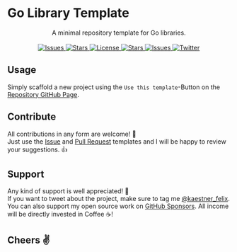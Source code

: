 # Go Library Template

<p align="center">
    <span>A minimal repository template for Go libraries.</span>
    <br><br>
    <a href="https://github.com/felix-kaestner/go-library-template/issues">
        <img alt="Issues" src="https://img.shields.io/github/issues/felix-kaestner/go-library-template?color=29b6f6&style=flat-square">
    </a>
    <a href="https://github.com/felix-kaestner/go-library-template/stargazers">
        <img alt="Stars" src="https://img.shields.io/github/stars/felix-kaestner/go-library-template?color=29b6f6&style=flat-square">
    </a>
    <a href="https://github.com/felix-kaestner/go-library-template/blob/main/LICENSE">
        <img alt="License" src="https://img.shields.io/github/license/felix-kaestner/go-library-template?color=29b6f6&style=flat-square">
    </a>
    <a href="https://pkg.go.dev/github.com/felix-kaestner/go-library-template">
        <img alt="Stars" src="https://img.shields.io/badge/go-documentation-blue?color=29b6f6&style=flat-square">
    </a>
    <a href="https://goreportcard.com/report/github.com/felix-kaestner/go-library-template">
        <img alt="Issues" src="https://goreportcard.com/badge/github.com/felix-kaestner/go-library-template?style=flat-square">
    </a>
    <!-- <a href="https://codecov.io/gh/felix-kaestner/go-library-template">
        <img src="https://img.shields.io/codecov/c/github/felix-kaestner/go-library-template?style=flat-square&token=KK7ZG7A90X"/>
    </a> -->
    <a href="https://twitter.com/kaestner_felix">
        <img alt="Twitter" src="https://img.shields.io/badge/twitter-@kaestner_felix-29b6f6?style=flat-square">
    </a>
</p>

## Usage 

Simply scaffold a new project using the `Use this template`-Button on the [Repository GitHub Page](https://github.com/felix-kaestner/go-library-template).

<!-- ## Quickstart

```go
package main

import "github.com/felix-kaestner/go-library-template"

func main() {
    // TODO: Do some stuff with the library
}
```

##  Installation

Install with the `go get` command:

```
$ go get -u github.com/felix-kaestner/go-library-template
``` -->

## Contribute

All contributions in any form are welcome! 🙌  
Just use the [Issue](.github/ISSUE_TEMPLATE) and [Pull Request](.github/PULL_REQUEST_TEMPLATE) templates and 
I will be happy to review your suggestions. 👍

## Support

Any kind of support is well appreciated! 👏  
If you want to tweet about the project, make sure to tag me [@kaestner_felix](https://twitter.com/kaestner_felix). You can also support my open source work on [GitHub Sponsors](https://github.com/sponsors/felix-kaestner). All income will be directly invested in Coffee ☕!

## Cheers ✌
